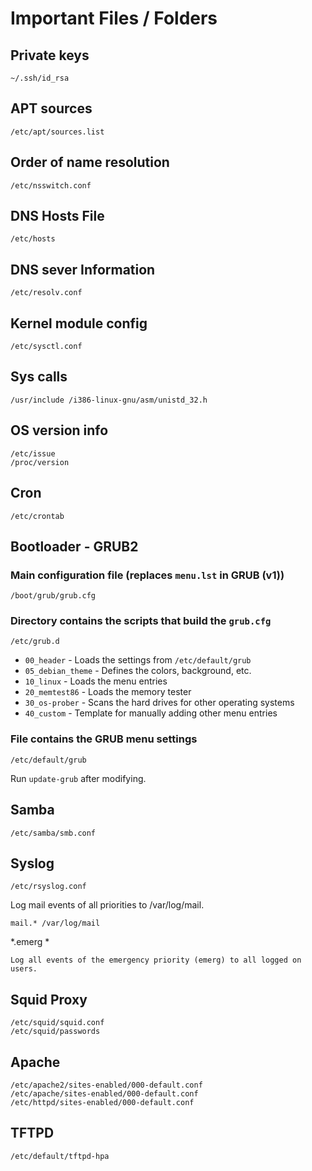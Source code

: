 # Important Files / Folders

## Private keys
```
~/.ssh/id_rsa
```

## APT sources
```
/etc/apt/sources.list
```

## Order of name resolution
```
/etc/nsswitch.conf
```

## DNS Hosts File
```
/etc/hosts
```

## DNS sever Information
```
/etc/resolv.conf
```

## Kernel module config
```
/etc/sysctl.conf
```

## Sys calls
```
/usr/include /i386-linux-gnu/asm/unistd_32.h
```

## OS version info
```
/etc/issue
/proc/version
```

## Cron
```
/etc/crontab
```

## Bootloader - GRUB2

### Main configuration file (replaces `menu.lst` in GRUB (v1))
```
/boot/grub/grub.cfg
```

### Directory contains the scripts that build the `grub.cfg`
```
/etc/grub.d
```
- `00_header` - Loads the settings from `/etc/default/grub`
- `05_debian_theme` - Defines the colors, background, etc.
- `10_linux` - Loads the menu entries
- `20_memtest86` - Loads the memory tester
- `30_os-prober` - Scans the hard drives for other operating systems
- `40_custom` - Template for manually adding other menu entries

### File contains the GRUB menu settings
```
/etc/default/grub
```

Run `update-grub` after modifying.

## Samba
```
/etc/samba/smb.conf
```

## Syslog
```
/etc/rsyslog.conf
```

Log mail events of all priorities to /var/log/mail.
```
mail.* /var/log/mail
```

\*.emerg \*
```
Log all events of the emergency priority (emerg) to all logged on users.
```

## Squid Proxy

```
/etc/squid/squid.conf
/etc/squid/passwords
```

## Apache

```
/etc/apache2/sites-enabled/000-default.conf
/etc/apache/sites-enabled/000-default.conf
/etc/httpd/sites-enabled/000-default.conf
```

## TFTPD

```
/etc/default/tftpd-hpa
```
